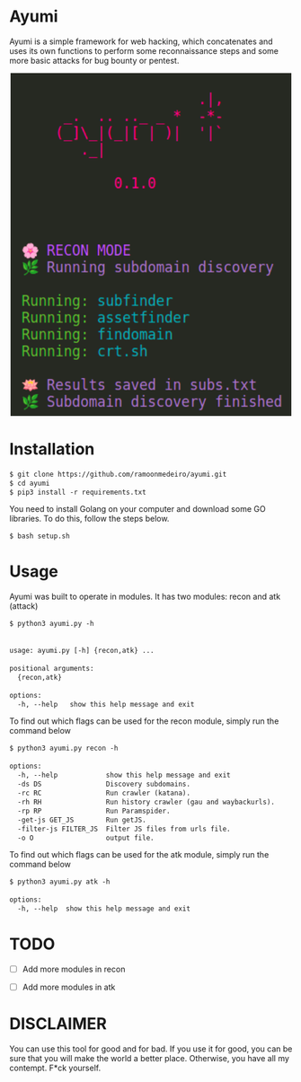 # Ayumi

Ayumi is a simple framework for web hacking, which concatenates and uses its own functions to perform some reconnaissance steps and some more basic attacks for bug bounty or pentest.


<div align="center">
  <img src="/assets/imgs/banner.png" width="500px" />
</div>

# Installation

```
$ git clone https://github.com/ramoonmedeiro/ayumi.git
$ cd ayumi
$ pip3 install -r requirements.txt
```
You need to install Golang on your computer and download some GO libraries.
To do this, follow the steps below.

```
$ bash setup.sh
```

# Usage

Ayumi was built to operate in modules. It has two modules: recon and atk (attack)

```
$ python3 ayumi.py -h


usage: ayumi.py [-h] {recon,atk} ...

positional arguments:
  {recon,atk}

options:
  -h, --help   show this help message and exit
```

To find out which flags can be used for the recon module, simply run the command below

```
$ python3 ayumi.py recon -h

options:
  -h, --help            show this help message and exit
  -ds DS                Discovery subdomains.
  -rc RC                Run crawler (katana).
  -rh RH                Run history crawler (gau and waybackurls).
  -rp RP                Run Paramspider.
  -get-js GET_JS        Run getJS.
  -filter-js FILTER_JS  Filter JS files from urls file.
  -o O                  output file.
```

To find out which flags can be used for the atk module, simply run the command below

```
$ python3 ayumi.py atk -h

options:
  -h, --help  show this help message and exit

```


# TODO

- [ ] Add more modules in recon
- [ ] Add more modules in atk


# DISCLAIMER

You can use this tool for good and for bad. If you use it for good, you can be sure that you will make the world a better place. Otherwise, you have all my contempt. F*ck yourself.